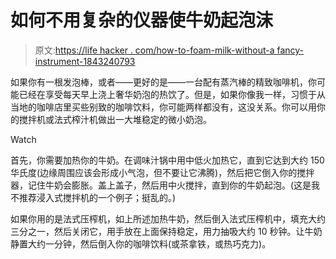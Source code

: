 # 如何不用复杂的仪器使牛奶起泡沫

> 原文:[https://life hacker . com/how-to-foam-milk-without-a fancy-instrument-1843240793](https://lifehacker.com/how-to-froth-milk-without-a-fancy-instrument-1843240793)

如果你有一根发泡棒，或者——更好的是——一台配有蒸汽棒的精致咖啡机，你可能已经在享受每天早上浇上奢华奶泡的热饮了。但是，如果你像我一样，习惯于从当地的咖啡店里买些别致的咖啡饮料，你可能两样都没有，这没关系。你可以用你的搅拌机或法式榨汁机做出一大堆稳定的微小奶泡。

Watch

首先，你需要加热你的牛奶。在调味汁锅中用中低火加热它，直到它达到大约 150 华氏度(边缘周围应该会形成小气泡，但不要让它沸腾)，然后把它倒入你的搅拌器，记住牛奶会膨胀。盖上盖子，然后用中火搅拌，直到你的牛奶起泡。(这是我不推荐浸入式搅拌机的一个例子；挺乱的。)

如果你用的是法式压榨机，如上所述加热牛奶，然后倒入法式压榨机中，填充大约三分之一，然后关闭它，用手放在上面保持稳定，用力抽吸大约 10 秒钟。让牛奶静置大约一分钟，然后倒入你的咖啡饮料(或茶拿铁，或热巧克力)。